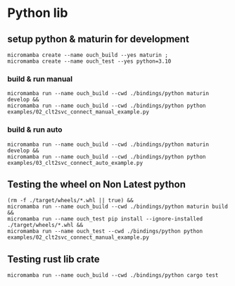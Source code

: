 
# Python lib
## setup python & maturin for development
```shell
micromamba create --name ouch_build --yes maturin ;
micromamba create --name ouch_test --yes python=3.10
```

### build & run manual
```shell
micromamba run --name ouch_build --cwd ./bindings/python maturin develop &&
micromamba run --name ouch_build --cwd ./bindings/python python examples/02_clt2svc_connect_manual_example.py
```

### build & run auto
```shell
micromamba run --name ouch_build --cwd ./bindings/python maturin develop &&
micromamba run --name ouch_build --cwd ./bindings/python python examples/03_clt2svc_connect_auto_example.py
```


## Testing the wheel on Non Latest python

```shell
(rm -f ./target/wheels/*.whl || true) &&
micromamba run --name ouch_build --cwd ./bindings/python maturin build &&
micromamba run --name ouch_test pip install --ignore-installed  ./target/wheels/*.whl &&
micromamba run --name ouch_test --cwd ./bindings/python python examples/02_clt2svc_connect_manual_example.py
```

## Testing rust lib crate

```shell
micromamba run --name ouch_build --cwd ./bindings/python cargo test 
```